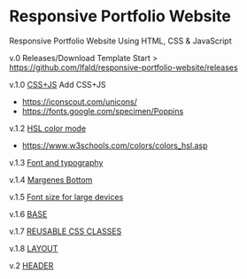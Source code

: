 # Responsive Portfolio Website
Responsive Portfolio Website Using HTML, CSS &amp; JavaScript

v.0 Releases/Download
Template Start > https://github.com/Ifald/responsive-portfolio-website/releases

v.1.0 [CSS+JS](https://github.com/Ifald/responsive-portfolio-website/commit/fd015c76cde07a290ebbb7e6b876f34567478b43)
Add CSS+JS
- https://iconscout.com/unicons/
- https://fonts.google.com/specimen/Poppins

v.1.2 [HSL color mode](https://github.com/Ifald/responsive-portfolio-website/commit/e0986b1b4e6a997abf28e36bdd2fb04b5a2a3e58)
- https://www.w3schools.com/colors/colors_hsl.asp

v.1.3 [Font and typography](https://github.com/Ifald/responsive-portfolio-website/commit/190f7ba12113cb24dc66a2d3abf4a8fe7509badf)

v.1.4 [Margenes Bottom](https://github.com/Ifald/responsive-portfolio-website/commit/ca45a807bc5dc6b1fcf3f1127d23a2708c6a0617)

v.1.5 [Font size for large devices](https://github.com/Ifald/responsive-portfolio-website/commit/734b7057373e10e2913b30037e5c6169db27db41)

v.1.6 [BASE](https://github.com/Ifald/responsive-portfolio-website/commit/501cb9c0507defbde9fb6c950f1a702799a55394)

v.1.7 [REUSABLE CSS CLASSES](https://github.com/Ifald/responsive-portfolio-website/commit/4189a84ee288968cbedd18c47289b753623e8d82)

v.1.8 [LAYOUT](https://github.com/Ifald/responsive-portfolio-website/commit/9d32345c10822da0423676a58feb795e4706b36b)

v.2 [HEADER](https://github.com/Ifald/responsive-portfolio-website/commit/31827b94f2cb719a6f66c623d246eb3441bddc33)